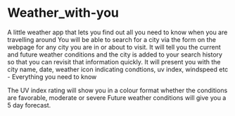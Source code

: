 # Weather_with-you
A little weather app that lets you find out all you need to know when you are travelling around
You will be able to search for a city via the form on the webpage for any city you are in or about to visit.
It will tell you the current and future weather conditions and the city is added to your search history so that you can revisit that information quickly.
It will present you with the city name, date, weather icon indicating condtions, uv index, windspeed etc - Everything you need to know

The UV index rating will show you in a colour format whether the conditions are favorable, moderate or severe
Future weather conditions will give you a 5 day forecast.

```

